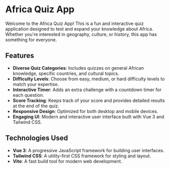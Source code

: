 # Africa Quiz App

Welcome to the Africa Quiz App! This is a fun and interactive quiz application designed to test and expand your knowledge about Africa. Whether you're interested in geography, culture, or history, this app has something for everyone.

## Features

- **Diverse Quiz Categories**: Includes quizzes on general African knowledge, specific countries, and cultural topics.
- **Difficulty Levels**: Choose from easy, medium, or hard difficulty levels to match your expertise.
- **Interactive Timer**: Adds an extra challenge with a countdown timer for each question.
- **Score Tracking**: Keeps track of your score and provides detailed results at the end of the quiz.
- **Responsive Design**: Optimized for both desktop and mobile devices.
- **Engaging UI**: Modern and interactive user interface built with Vue 3 and Tailwind CSS.

## Technologies Used

- **Vue 3**: A progressive JavaScript framework for building user interfaces.
- **Tailwind CSS**: A utility-first CSS framework for styling and layout.
- **Vite**: A fast build tool for modern web development.
